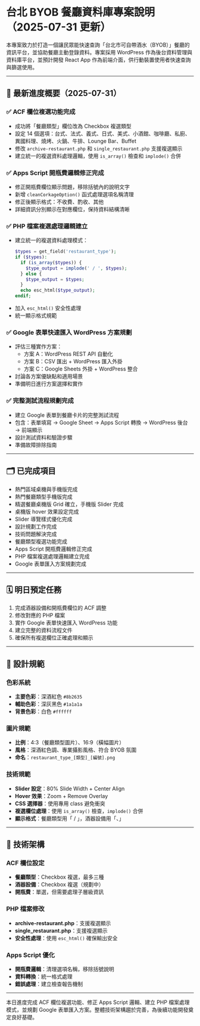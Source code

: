 # 台北 BYOB 餐廳資料庫專案說明（2025-07-31 更新）

本專案致力於打造一個讓民眾能快速查詢「台北市可自帶酒水（BYOB）」餐廳的資訊平台，並協助餐廳主動登錄資料。專案採用 WordPress 作為後台資料管理與資料庫平台，並預計開發 React App 作為前端介面，供行動裝置使用者快速查詢與篩選使用。

---

## 📌 最新進度概要（2025-07-31）

### ✅ ACF 欄位複選功能完成

* 成功將「餐廳類型」欄位改為 Checkbox 複選類型
* 設定 14 個選項：台式、法式、義式、日式、美式、小酒館、咖啡廳、私廚、異國料理、燒烤、火鍋、牛排、Lounge Bar、Buffet
* 修改 `archive-restaurant.php` 和 `single_restaurant.php` 支援複選顯示
* 建立統一的複選資料處理邏輯，使用 `is_array()` 檢查和 `implode()` 合併

### ✅ Apps Script 開瓶費邏輯修正完成

* 修正開瓶費欄位顯示問題，移除括號內的說明文字
* 新增 `cleanCorkageOption()` 函式處理選項名稱清理
* 修正後顯示格式：不收費、酌收、其他
* 詳細資訊分別顯示在對應欄位，保持資料結構清晰

### ✅ PHP 檔案複選處理邏輯建立

* 建立統一的複選資料處理模式：
  ```php
  $types = get_field('restaurant_type');
  if ($types): 
    if (is_array($types)) {
      $type_output = implode(' / ', $types);
    } else {
      $type_output = $types;
    }
    echo esc_html($type_output);
  endif;
  ```
* 加入 `esc_html()` 安全性處理
* 統一顯示格式規範

### ✅ Google 表單快速匯入 WordPress 方案規劃

* 評估三種實作方案：
  - 方案 A：WordPress REST API 自動化
  - 方案 B：CSV 匯出 + WordPress 匯入外掛
  - 方案 C：Google Sheets 外掛 + WordPress 整合
* 討論各方案優缺點和適用場景
* 準備明日進行方案選擇和實作

### ✅ 完整測試流程規劃完成

* 建立 Google 表單到餐廳卡片的完整測試流程
* 包含：表單填寫 → Google Sheet → Apps Script 轉換 → WordPress 後台 → 前端顯示
* 設計測試資料和驗證步驟
* 準備故障排除指南

---

## 🗂️ 已完成項目

* 熱門區域桌機與手機版完成
* 熱門餐廳類型手機版完成
* 精選餐廳桌機版 Grid 確立，手機版 Slider 完成
* 桌機版 hover 效果設定完成
* Slider 導覽樣式優化完成
* 設計規劃工作完成
* 技術問題解決完成
* 餐廳類型複選功能完成
* Apps Script 開瓶費邏輯修正完成
* PHP 檔案複選處理邏輯建立完成
* Google 表單匯入方案規劃完成

---

## 🗓 明日預定任務

1. 完成酒器設備和開瓶費欄位的 ACF 調整
2. 修改對應的 PHP 檔案
3. 實作 Google 表單快速匯入 WordPress 功能
4. 建立完整的資料流程文件
5. 確保所有複選欄位正確處理和顯示

---

## 🎨 設計規範

### 色彩系統
* **主要色彩**：深酒紅色 `#8b2635`
* **輔助色彩**：深灰黑色 `#1a1a1a`
* **背景色彩**：白色 `#ffffff`

### 圖片規範
* **比例**：4:3（餐廳類型圖片）、16:9（橫幅圖片）
* **風格**：深酒紅色調、專業攝影風格、符合 BYOB 氛圍
* **命名**：`restaurant_type_[類型]_[編號].png`

### 技術規範
* **Slider 設定**：80% Slide Width + Center Align
* **Hover 效果**：Zoom + Remove Overlay
* **CSS 選擇器**：使用專用 class 避免衝突
* **複選欄位處理**：使用 `is_array()` 檢查，`implode()` 合併
* **顯示格式**：餐廳類型用「 / 」，酒器設備用「、」

---

## 🔧 技術架構

### ACF 欄位設定
* **餐廳類型**：Checkbox 複選，最多三種
* **酒器設備**：Checkbox 複選（規劃中）
* **開瓶費**：單選，但需要處理子層級資訊

### PHP 檔案修改
* **archive-restaurant.php**：支援複選顯示
* **single_restaurant.php**：支援複選顯示
* **安全性處理**：使用 `esc_html()` 確保輸出安全

### Apps Script 優化
* **開瓶費邏輯**：清理選項名稱，移除括號說明
* **資料轉換**：統一格式處理
* **錯誤處理**：建立檢查報告機制

---

本日進度完成 ACF 欄位複選功能、修正 Apps Script 邏輯、建立 PHP 檔案處理模式，並規劃 Google 表單匯入方案。整體技術架構趨於完善，為後續功能開發奠定良好基礎。
